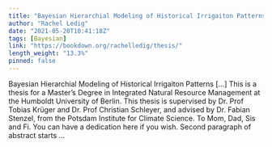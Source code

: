 ```yaml
---
title: "Bayesian Hierarchial Modeling of Historical Irrigaiton Patterns"
author: "Rachel Ledig"
date: "2021-05-20T10:41:18Z"
tags: [Bayesian]
link: "https://bookdown.org/rachelledig/thesis/"
length_weight: "13.3%"
pinned: false
---
```


Bayesian Hierarchial Modeling of Historical Irrigaiton Patterns [...] This is a thesis for a Master’s Degree in Integrated Natural Resource Management at the Humboldt University of Berlin. This thesis is supervised by Dr. Prof Tobias Krüger and Dr. Prof Christian Schleyer, and advised by Dr. Fabian Stenzel, from the Potsdam Institute for Climate Science. To Mom, Dad, Sis and Fi. You can have a dedication here if you wish. Second paragraph of abstract starts ...
